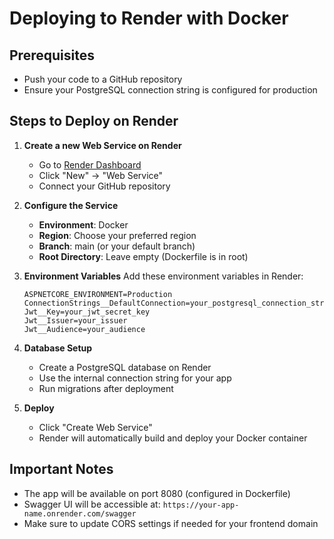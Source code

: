 # Deploying to Render with Docker

## Prerequisites
- Push your code to a GitHub repository
- Ensure your PostgreSQL connection string is configured for production

## Steps to Deploy on Render

1. **Create a new Web Service on Render**
   - Go to [Render Dashboard](https://dashboard.render.com/)
   - Click "New" → "Web Service"
   - Connect your GitHub repository

2. **Configure the Service**
   - **Environment**: Docker
   - **Region**: Choose your preferred region
   - **Branch**: main (or your default branch)
   - **Root Directory**: Leave empty (Dockerfile is in root)

3. **Environment Variables**
   Add these environment variables in Render:
   ```
   ASPNETCORE_ENVIRONMENT=Production
   ConnectionStrings__DefaultConnection=your_postgresql_connection_string
   Jwt__Key=your_jwt_secret_key
   Jwt__Issuer=your_issuer
   Jwt__Audience=your_audience
   ```

4. **Database Setup**
   - Create a PostgreSQL database on Render
   - Use the internal connection string for your app
   - Run migrations after deployment

5. **Deploy**
   - Click "Create Web Service"
   - Render will automatically build and deploy your Docker container

## Important Notes
- The app will be available on port 8080 (configured in Dockerfile)
- Swagger UI will be accessible at: `https://your-app-name.onrender.com/swagger`
- Make sure to update CORS settings if needed for your frontend domain